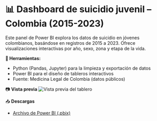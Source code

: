 # 📊 Dashboard de suicidio juvenil – Colombia (2015-2023)

Este panel de Power BI explora los datos de suicidio en jóvenes colombianos, basándose en registros de 2015 a 2023. Ofrece visualizaciones interactivas por año, sexo, zona y etapa de la vida.

**🔧 Herramientas:**
- Python (Pandas, Jupyter) para la limpieza y exportación de datos
- Power BI para el diseño de tableros interactivos
- Fuente: Medicina Legal de Colombia (datos públicos)


📷 **Vista previa**
![Vista previa del tablero](dashboard_preview.png)

📥 **Descargas**
- [Archivo de Power BI (.pbix)](suicidio_PBI.pbix)
